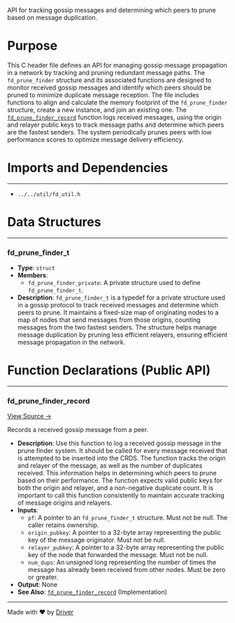 <!--------------------------------------------------------------------------------->
<!-- IMPORTANT: This file is auto-generated by Driver (https://driver.ai). -------->
<!-- Manual edits may be overwritten on future commits. --------------------------->
<!--------------------------------------------------------------------------------->

API for tracking gossip messages and determining which peers to prune based on message duplication.

# Purpose
This C header file defines an API for managing gossip message propagation in a network by tracking and pruning redundant message paths. The `fd_prune_finder` structure and its associated functions are designed to monitor received gossip messages and identify which peers should be pruned to minimize duplicate message reception. The file includes functions to align and calculate the memory footprint of the `fd_prune_finder` structure, create a new instance, and join an existing one. The [`fd_prune_finder_record`](<#fd_prune_finder_record>) function logs received messages, using the origin and relayer public keys to track message paths and determine which peers are the fastest senders. The system periodically prunes peers with low performance scores to optimize message delivery efficiency.
# Imports and Dependencies

---
- `../../util/fd_util.h`


# Data Structures

---
### fd\_prune\_finder\_t
- **Type**: ``struct``
- **Members**:
    - ``fd_prune_finder_private``: A private structure used to define `fd_prune_finder_t`.
- **Description**: `fd_prune_finder_t` is a typedef for a private structure used in a gossip protocol to track received messages and determine which peers to prune. It maintains a fixed-size map of originating nodes to a map of nodes that send messages from those origins, counting messages from the two fastest senders. The structure helps manage message duplication by pruning less efficient relayers, ensuring efficient message propagation in the network.


# Function Declarations (Public API)

---
### fd\_prune\_finder\_record<!-- {{#callable_declaration:fd_prune_finder_record}} -->
[View Source →](<../../../../../src/flamenco/gossip/fd_prune_finder.h#L80>)

Records a received gossip message from a peer.
- **Description**: Use this function to log a received gossip message in the prune finder system. It should be called for every message received that is attempted to be inserted into the CRDS. The function tracks the origin and relayer of the message, as well as the number of duplicates received. This information helps in determining which peers to prune based on their performance. The function expects valid public keys for both the origin and relayer, and a non-negative duplicate count. It is important to call this function consistently to maintain accurate tracking of message origins and relayers.
- **Inputs**:
    - `pf`: A pointer to an `fd_prune_finder_t` structure. Must not be null. The caller retains ownership.
    - `origin_pubkey`: A pointer to a 32-byte array representing the public key of the message originator. Must not be null.
    - `relayer_pubkey`: A pointer to a 32-byte array representing the public key of the node that forwarded the message. Must not be null.
    - `num_dups`: An unsigned long representing the number of times the message has already been received from other nodes. Must be zero or greater.
- **Output**: None
- **See Also**: [`fd_prune_finder_record`](<fd_prune_finder.c.md#fd_prune_finder_record>)  (Implementation)



---
Made with ❤️ by [Driver](https://www.driver.ai/)